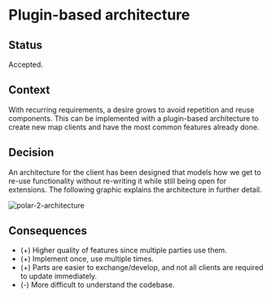 # Plugin-based architecture

## Status

Accepted.

## Context

With recurring requirements, a desire grows to avoid repetition and reuse components. This can be implemented with a plugin-based architecture to create new map clients and have the most common features already done.

## Decision

An architecture for the client has been designed that models how we get to re-use functionality without re-writing it while still being open for extensions. The following graphic explains the architecture in further detail.

![polar-2-architecture](https://github.com/Dataport/polar/assets/108349707/70090841-051c-44a7-8fde-2a9252a5d2ef)

## Consequences

* (+) Higher quality of features since multiple parties use them.
* (+) Implement once, use multiple times.
* (+) Parts are easier to exchange/develop, and not all clients are required to update immediately.
* (-) More difficult to understand the codebase.
